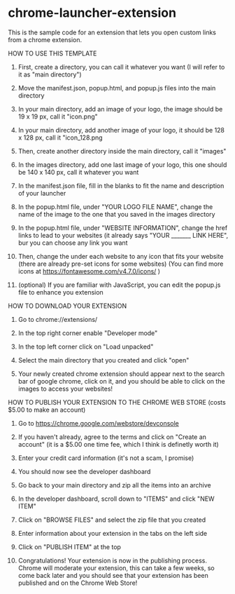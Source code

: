 # chrome-launcher-extension
This is the sample code for an extension that lets you open custom links from a chrome extension.

HOW TO USE THIS TEMPLATE

1. First, create a directory, you can call it whatever you want (I will refer to it as "main directory")

2. Move the manifest.json, popup.html, and popup.js files into the main directory

3. In your main directory, add an image of your logo, the image should be 19 x 19 px, call it "icon.png"

4. In your main directory, add another image of your logo, it should be 128 x 128 px, call it "icon_128.png

5. Then, create another directory inside the main directory, call it "images"

6. In the images directory, add one last image of your logo, this one should be 140 x 140 px, call it whatever you want

7. In the manifest.json file, fill in the blanks to fit the name and description of your launcher

8. In the popup.html file, under "YOUR LOGO FILE NAME", change the name of the image to the one that you saved in the images directory

9. In the popup.html file, under "WEBSITE INFORMATION", change the href links to lead to your websites (it already says "YOUR _______ LINK HERE", bur you can choose any link you want

10. Then, change the <i class="fa fa-____"></i> under each website to any icon that fits your website (there are already pre-set icons for some websites) (You can find more icons at https://fontawesome.com/v4.7.0/icons/ )

11. (optional) If you are familiar with JavaScript, you can edit the popup.js file to enhance you extension

HOW TO DOWNLOAD YOUR EXTENSION

1. Go to chrome://extensions/

2. In the top right corner enable "Developer mode"

3. In the top left corner click on "Load unpacked"

4. Select the main directory that you created and click "open"

5. Your newly created chrome extension should appear next to the search bar of google chrome, click on it, and you should be able to click on the images to access your websites!

HOW TO PUBLISH YOUR EXTENSION TO THE CHROME WEB STORE (costs $5.00 to make an account)

1. Go to https://chrome.google.com/webstore/devconsole

2. If you haven't already, agree to the terms and click on "Create an account" (it is a $5.00 one time fee, which I think is definetly worth it)

3. Enter your credit card information (it's not a scam, I promise)

4. You should now see the developer dashboard

5. Go back to your main directory and zip all the items into an archive

6. In the developer dashboard, scroll down to "ITEMS" and click "NEW ITEM"

7. Click on "BROWSE FILES" and select the zip file that you created

8. Enter information about your extension in the tabs on the left side

9. Click on "PUBLISH ITEM" at the top

10. Congratulations! Your extension is now in the publishing process. Chrome will moderate your extension, this can take a few weeks, so come back later and you should see that your extension has been published and on the Chrome Web Store!



